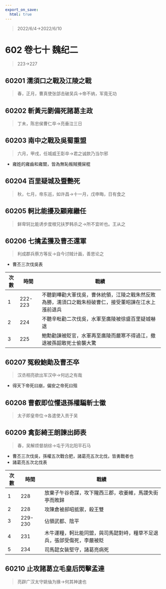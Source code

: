 ```yaml
---
export_on_save:
  html: true
---
```


> 2022/6/4->2022/6/10

# 602 卷七十 魏纪二

> 223->227

## 60201 濡須口之戰及江陵之戰
> 春，正月，曹真使张郃击破吴兵->帝不纳，军竟无功

## 60202 斬黃元劉備死諸葛主政
> 丁未，陈忠侯曹仁卒->亮垂泣三日

## 60203 南中之戰及吳蜀重盟
> 六月，甲戌，任城威王彰卒->君之诚款乃当尔邪
- 雍姓的雍齒和雍闓，皆為無恥叛賊攪屎棍

## 60204 百里疑城及暨艷死
> 秋，七月，帝东巡，如许昌->十一月，戊申晦，日有食之

## 60205 軻比能擾及顧雍繼任
> 鲜卑轲比能诱步度根兄扶罗韩杀之->所不宜听也。王从之

## 60206 七擒孟獲及曹丕還軍
> 利成郡兵蔡方等反->自今讨贼计画，善思论之
- 曹丕三次伐吳表

次數|時間|戰績
--|--|--
1|222-223|不聽劉曄勸大軍伐吳，曹休統領，江陵之戰朱然反敗為勝，濡須口之戰朱桓破曹仁，接受董昭諫在江水上漲前退兵
2|224|不聽辛毗勸二次伐吳，水軍至廣陵被徐盛百里疑城嚇退
3|225|鮑勳勸諫被貶官，水軍再至廣陵而嚴寒不得過江，撤退被孫韶敢死士偷襲大驚

## 60207 冤殺鮑勛及曹丕卒
> 汉丞相亮欲出军汉中->何远之有哉
- 得天下帝死曰崩，偏安之帝死曰殂

## 60208 曹叡即位懼退孫權騙斬士徽
> 太子即皇帝位->各遣使入贡于吴

## 60209 禽彭綺王朗諫出師表
> 春，吴解烦督胡综->屯于沔北阳平石马
- 曹丕三次伐吳，孫權五次戰合肥，諸葛亮五次北伐，皆勇戰者也
- 諸葛亮五次北伐表

次數|時間|戰績
--|--|--
1|228|放棄子午谷奇謀，攻下隴西三郡，收姜維，馬謖失街亭而敗歸
2|228|攻陳倉被郝昭抵禦，殺王雙
3|229-230|佔領武都、陰平
4|231|木牛運糧，軻比能同盟，與司馬懿對峙，糧草不足退兵，張郃受傷死，李嚴被貶
5|234|司馬懿女裝堅守，諸葛亮病死

## 60210 止攻諸葛立毛皇后閃擊孟達
> 亮辟广汉太守姚伷为掾->何其神速也
